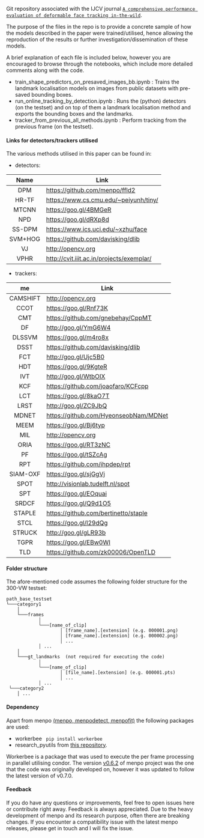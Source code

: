 Git repository associated with the IJCV journal [`A comprehensive performance evaluation of deformable face tracking in-the-wild`](https://arxiv.org/abs/1603.06015).

The purpose of the files in the repo is to provide a concrete sample of how the models described in the paper were trained/utilised, hence allowing the reproduction of the results or further investigation/dissemination of these models.

A brief explanation of each file is included below, however you are encouraged to browse through the notebooks, which include more detailed comments along with the code.

* train_shape_predictors_on_presaved_images_bb.ipynb : Trains the landmark localisation models on images from public datasets with pre-saved bounding boxes.
* run_online_tracking_by_detection.ipynb : Runs the (python) detectors (on the testset) and on top of them a landmark localisation method and exports the bounding boxes and the landmarks. 
* tracker_from_previous_all_methods.ipynb : Perform tracking from the previous frame (on the testset). 

#### **Links for detectors/trackers utilised**

The various methods utilised in this paper can be found in:

* detectors:

| Name    |  Link                                     |
|:---------:|-------------------------------------------|
| DPM     | https://github.com/menpo/ffld2            |
| HR-TF   | https://www.cs.cmu.edu/~peiyunh/tiny/     |
| MTCNN   | https://goo.gl/4BMGeR                     |
| NPD     | https://goo.gl/dRXp8d                     |
| SS-DPM  | https://www.ics.uci.edu/~xzhu/face        |
| SVM+HOG | https://github.com/davisking/dlib         |
| VJ      | http://opencv.org                         |
| VPHR    | http://cvit.iiit.ac.in/projects/exemplar/ |

* trackers:

me     | Link                                  |
|:----------:|---------------------------------------|
| CAMSHIFT | http://opencv.org                     |
| CCOT     | https://goo.gl/Rnf73K                 |
| CMT      | https://github.com/gnebehay/CppMT     |
| DF       | http://goo.gl/YmG6W4                  |
| DLSSVM   | https://goo.gl/m4ro8x                 |
| DSST     | https://github.com/davisking/dlib     |
| FCT      | http://goo.gl/Ujc5B0                  |
| HDT      | https://goo.gl/9KgteR                 |
| IVT      | http://goo.gl/WtbOIX                  |
| KCF      | https://github.com/joaofaro/KCFcpp    |
| LCT      | https://goo.gl/8kaO7T                 |
| LRST     | http://goo.gl/ZC9JbQ                  |
| MDNET    | https://github.com/HyeonseobNam/MDNet |
| MEEM     | https://goo.gl/Bj6typ                 |
| MIL      | http://opencv.org                     |
| ORIA     | https://goo.gl/RT3zNC                 |
| PF       | https://goo.gl/tSZcAg                 |
| RPT      | https://github.com/ihpdep/rpt         |
| SIAM-OXF | https://goo.gl/sjGgVj                 |
| SPOT     | http://visionlab.tudelft.nl/spot      |
| SPT      | https://goo.gl/EOquai                 |
| SRDCF    | https://goo.gl/Q9d1O5                 |
| STAPLE   | https://github.com/bertinetto/staple  |
| STCL     | https://goo.gl/l29dQg                 |
| STRUCK   | http://goo.gl/gLR93b                  |
| TGPR     | https://goo.gl/EBw0WI                 |
| TLD      | https://github.com/zk00006/OpenTLD    |



#### **Folder structure**
The afore-mentioned code assumes the following folder structure for the 300-VW testset: 

```
path_base_testset
└───category1
    │
    └───frames
            │
            └───[name_of_clip]
                    │ [frame_name].[extension] (e.g. 000001.png)
                    │ [frame_name].[extension] (e.g. 000002.png)
                    │ ...
            │ ...
    │
    └───gt_landmarks  (not required for executing the code)
            │
            └───[name_of_clip]
                    │ [file_name].[extension] (e.g. 000001.pts)
                    │ ...
            │ ...
 └───category2
    │ ...
```

#### **Dependency**
Apart from menpo [(menpo, menpodetect, menpofit)](https://github.com/menpo/menpo) the following packages are used: 
* workerbee ``` pip install workerbee```
* research_pyutils from [this repository](https://github.com/grigorisg9gr/pyutils).

Workerbee is a package that was used to execute the per frame processing in parallel utilising condor.
The version [v0.6.2](https://github.com/menpo/menpo/tree/v0.6.2) of menpo project was the one that the code was originally developed on, however it was updated to follow the latest version of v0.7.0.


#### **Feedback**
If you do have any questions or improvements, feel free to open issues here or contribute right away. Feedback is always appreciated.
Due to the heavy development of menpo and its research purpose, often there are breaking changes. If you encounter a compatibility issue with the latest menpo releases, please get in touch and I will fix the issue. 

